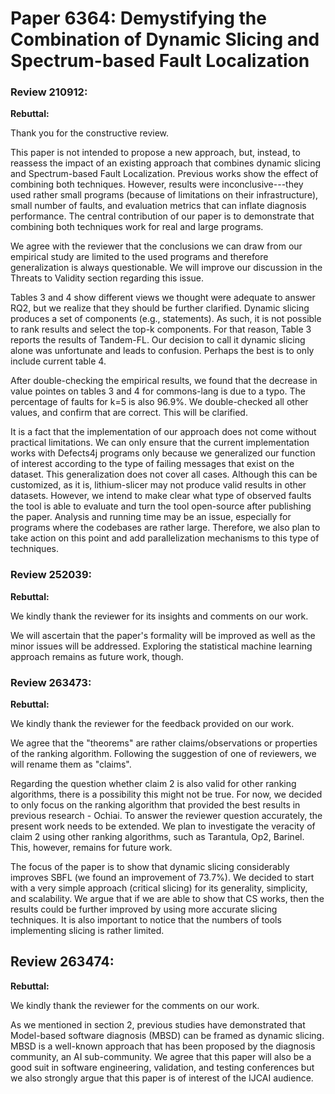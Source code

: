 # Paper 6364: Demystifying the Combination of Dynamic Slicing and Spectrum-based Fault Localization

### Review 210912:


**Rebuttal:**

Thank you for the constructive review. 

This paper is not intended to propose a new approach, but, instead, to reassess the impact of an existing approach that combines dynamic slicing and Spectrum-based Fault Localization. Previous works show the effect of combining both techniques. However, results were inconclusive---they used rather small programs (because of limitations on their infrastructure), small number of faults, and evaluation metrics that can inflate diagnosis performance. The central contribution of our paper is to demonstrate that combining both techniques work for real and large programs.

We agree with the reviewer that the conclusions we can draw from our empirical study are limited to the used programs and therefore generalization is always questionable. We will improve our discussion in the Threats to Validity section regarding this issue.

Tables 3 and 4 show different views we thought were adequate to answer RQ2, but we realize that they should be further clarified. Dynamic slicing produces a set of components (e.g., statements). As such, it is not possible to rank results and select the top-k components. For that reason, Table 3 reports the results of Tandem-FL. Our decision to call it dynamic slicing alone was unfortunate and leads to confusion. Perhaps the best is to only include current table 4.

After double-checking the empirical results, we found that the decrease in value pointes on tables 3 and 4 for commons-lang is due to a typo. The percentage of faults for k=5 is also 96.9%. We double-checked all other values, and confirm that are correct. This will be clarified.

It is a fact that the implementation of our approach does not come without practical limitations. We can only ensure that the current implementation works with Defects4j programs only because we generalized our function of interest according to the type of failing messages that exist on the dataset. This generalization does not cover all cases. Although this can be customized, as it is, lithium-slicer may not produce valid results in other datasets. However, we intend to make clear what type of observed faults the tool is able to evaluate and turn the tool open-source after publishing the paper. Analysis and running time may be an issue, especially for programs where the codebases are rather large. Therefore, we also plan to take action on this point and add parallelization mechanisms to this type of techniques.

### Review 252039:

**Rebuttal:**

We kindly thank the reviewer for its insights and comments on our work.

We will ascertain that the paper's formality will be improved as well as the minor issues will be addressed. Exploring the statistical machine learning approach remains as future work, though.

### Review 263473:

**Rebuttal:**

We kindly thank the reviewer for the feedback provided on our work.

We agree that the "theorems" are rather claims/observations or properties of the ranking algorithm. Following the suggestion of one of reviewers, we will rename them as "claims".

Regarding the question whether claim 2 is also valid for other ranking algorithms, there is a possibility this might not be true. For now, we decided to only focus on the ranking algorithm that provided the best results in previous research - Ochiai. To answer the reviewer question accurately, the present work needs to be extended. We plan to investigate the veracity of claim 2 using other ranking algorithms, such as Tarantula, Op2, Barinel. This, however, remains for future work.

The focus of the paper is to show that dynamic slicing considerably improves SBFL (we found an improvement of 73.7%). We decided to start with a very simple approach (critical slicing) for its generality, simplicity, and scalability. We argue that if we are able to show that CS works, then the results could be further improved by using more accurate slicing techniques. It is also important to notice that the numbers of tools implementing slicing is rather limited.


## Review 263474:

**Rebuttal:**

We kindly thank the reviewer for the comments on our work.

As we mentioned in section 2, previous studies have demonstrated that Model-based software diagnosis (MBSD) can be framed as dynamic slicing. MBSD is a well-known approach that has been proposed by the diagnosis community, an AI sub-community. We agree that this paper will also be a good suit in software engineering, validation, and testing conferences but we also strongly argue that this paper is of interest of the IJCAI audience.
